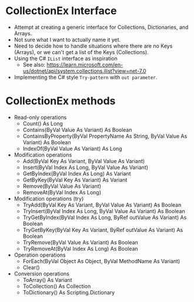 # CollectionEx Interface
- Attempt at creating a generic interface for Collections, Dictionaries, and Arrays.
- Not sure what I want to actually name it yet.
- Need to decide how to handle situations where there are no Keys (Arrays), or we can't get a list of the Keys (Collections).
- Using the C\# `IList` interface as inspiration
  - See also: https://learn.microsoft.com/en-us/dotnet/api/system.collections.ilist?view=net-7.0
- Implementing the C\# style `Try-pattern` with `out parameter`.

# CollectionEx methods
- Read-only operations
  - Count() As Long
  - Contains(ByVal Value As Variant) As Boolean
  - ContainsByProperty(ByVal PropertyName As String, ByVal Value As Variant) As Boolean
  - IndexOf(ByVal Value As Variant) As Long
- Modification operations 
  - Add(ByVal Key As Variant, ByVal Value As Variant)
  - Insert(ByVal Index As Long, ByVal Value As Variant)
  - GetByIndex(ByVal Index As Long) As Variant
  - GetByKey(ByVal Key As Variant) As Variant
  - Remove(ByVal Value As Variant)
  - RemoveAt(ByVal Index As Long)
- Modification operations (try)
  - TryAdd(ByVal Key As Variant, ByVal Value As Variant) As Boolean
  - TryInsert(ByVal Index As Long, ByVal Value As Variant) As Boolean
  - TryGetByIndex(ByVal Index As Long, ByRef outValue As Variant) As Boolean
  - TryGetByKey(ByVal Key As Variant, ByRef outValue As Variant) As Boolean
  - TryRemove(ByVal Value As Variant) As Boolean
  - TryRemoveAt(ByVal Index As Long) As Boolean
- Operation operations
  - ForEach(ByVal Object As Object, ByVal MethodName As Variant)
  - Clear()
- Conversion operations
  - ToArray() As Variant
  - ToCollection() As Collection
  - ToDictionary() As Scripting.Dictionary


